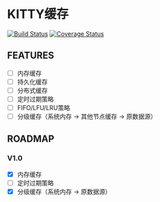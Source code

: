 # KITTY缓存

[![Build Status](https://travis-ci.com/LightweightJava/cache.svg?branch=master)](https://travis-ci.com/LightweightJava/cache)
[![Coverage Status](https://coveralls.io/repos/github/LightweightJava/cache/badge.svg)](https://coveralls.io/github/LightweightJava/cache)

## FEATURES

- [ ] 内存缓存
- [ ] 持久化缓存
- [ ] 分布式缓存
- [ ] 定时过期策略
- [ ] FIFO/LFU/LRU策略
- [ ] 分级缓存（系统内存 -> 其他节点缓存 -> 原数据源）

## ROADMAP

### V1.0

- [x] 内存缓存
- [ ] 定时过期策略
- [x] 分级缓存（系统内存 -> 原数据源）
